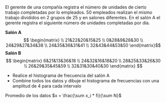 El gerente de una compañía registra el número de unidades de cierto trabajo completadas por lo empleados. 50 empleados realizan el mismo trabajo divididos en 2 grupos de 25 y en salones diferentes. En el salón A el gerente registra el siguiente número de unidades completadas por día.

 **Salón A**
$$
\begin{matrix} \\
21&22&20&15&25 \\
0&28&9&28&30 \\
24&29&27&34&38 \\
24&35&36&31&41 \\
32&43&44&53&50
\end{matrix}$$
**Salón B**
$$
\begin{matrix}
6&21&13&36&18 \\
24&32&16&18&20 \\
28&25&33&26&30 \\
26&29&35&45&59 \\
32&31&30&40&30
\end{matrix}
$$
- Realice el histograma de frecuencia del salón A
- Combine todos los datos y dibuje el histograma de frecuencias con una amplitud de 4 para cada intervalo

Promedio de los datos
$x = \frac{\sum x_i * fi}{\sum N}$
